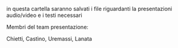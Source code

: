in questa cartella saranno salvati i file riguardanti la presentazioni audio/video e i testi necessari

Membri del team presentazione:

Chietti, Castìno, Uremassi, Lanata
